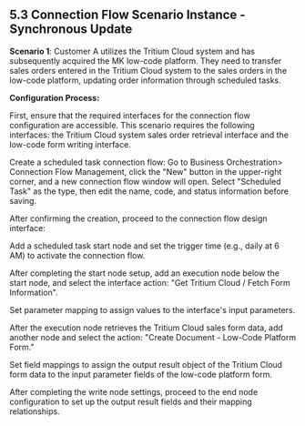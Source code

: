 ## 5.3 Connection Flow Scenario Instance - Synchronous Update

**Scenario 1**: Customer A utilizes the Tritium Cloud system and has subsequently acquired the MK low-code platform. They need to transfer sales orders entered in the Tritium Cloud system to the sales orders in the low-code platform, updating order information through scheduled tasks.

**Configuration Process:**

First, ensure that the required interfaces for the connection flow configuration are accessible. This scenario requires the following interfaces: the Tritium Cloud system sales order retrieval interface and the low-code form writing interface.

Create a scheduled task connection flow: Go to Business Orchestration> Connection Flow Management, click the "New" button in the upper-right corner, and a new connection flow window will open. Select "Scheduled Task" as the type, then edit the name, code, and status information before saving.

After confirming the creation, proceed to the connection flow design interface:

Add a scheduled task start node and set the trigger time (e.g., daily at 6 AM) to activate the connection flow.

After completing the start node setup, add an execution node below the start node, and select the interface action: "Get Tritium Cloud / Fetch Form Information".

Set parameter mapping to assign values to the interface's input parameters.

After the execution node retrieves the Tritium Cloud sales form data, add another node and select the action: "Create Document - Low-Code Platform Form."

Set field mappings to assign the output result object of the Tritium Cloud form data to the input parameter fields of the low-code platform form.

After completing the write node settings, proceed to the end node configuration to set up the output result fields and their mapping relationships.
